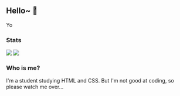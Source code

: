 ## Hello~ 👋

Yo

### Stats
<a>
  <img align="left" src="https://github-readme-stats.vercel.app/api?username=Lino-Ren" />
</a>
<a>
  <img align="left" src="https://github-readme-stats.vercel.app/api/top-langs/?username=Lino-Ren" />
</a>

<br>

### Who is me? 
I'm a student studying HTML and CSS.
But I'm not good at coding, so please watch me over... 
